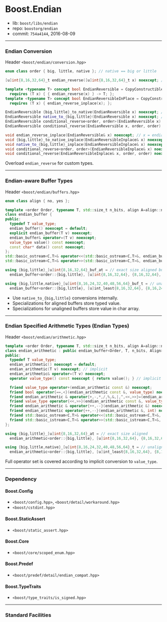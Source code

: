 # Boost.Endian

* lib: `boost/libs/endian`
* repo: `boostorg/endian`
* commit: `754a4144`, 2016-08-09

------
### Endian Conversion

Header `<boost/endian/conversion.hpp>`

```c++
enum class order { big, little, native }; // native == big or little

[u]int{8,16,32,64}_t endian_reverse([u]int{8,16,32,64}_t x) noexcept; // use intrinsic if available

template <typename T> concept bool EndianReversible = CopyConstructible<T> &&
  requires (T x) { { endian_reverse(x) } -> T; };
template <typename T> concept bool EndianReversibleInPlace = CopyConstructible<T> &&
  requires (T x) { endian_reverse_inplace(x); };

EndianReversible {big,little}_to_native(EndianReversible x) noexcept; // endian_reverse(x) if need
EndianReversible native_to_{big,little}(EndianReversible x) noexcept; // ditto
EndianReversible conditional_reverse<order, order>(EndianReversible x) noexcept; // ditto
EndianReversible conditional_reverse(EndianReversible x, order, order) noexcept; // ditto

void endian_reverse_inplace(EndianReversible& x) noexcept; // x = endian_reverse(x)
void {big,little}_to_native_inplace(EndianReversibleInplace& x) noexcept; // endian_reverse_inplace(x) or x
void native_to_{big,little}_inplace(EndianReversibleInplace& x) noexcept; // ditto
void conditional_reverse<order, order>(EndianReversibleInplace& x) noexcept; // ditto
void conditional_reverse(EndianReversibleInplace& x, order, order) noexcept; // ditto
```

Overload `endian_reverse` for custom types.

------
### Endian-aware Buffer Types

Header `<boost/endian/buffers.hpp>`

```c++
enum class align { no, yes };

template <order Order, typename T, std::size_t n_bits, align A=align::no>
class endian_buffer {
public:
  typedef T value_type;
  endian_buffer() noexcept = default;
  explicit endian_buffer(T v) noexcept;
  endian_buffer& operator=(T v) noexcept;
  value_type value() const noexcept;
  const char* data() const noexcept;
};
std::basic_ostream<C,T>& operator<<(std::basic_ostream<C,T>&, endian_buffer<O,T,N,A> const &);
std::basic_istream<C,T>& operator>>(std::basic_istream<C,T>&, endian_buffer<O,T,N,A> &);

using {big,little}_[u]int{8,16,32,64}_buf_at = // exact size aligned buffer
  endian_buffer<order::{big,little}, [u]int{8,16,32,64}, {8,16,32,64}, align::yes>;

using {big,little,native}_[u]int{8,16,24,32,40,48,56,64}_buf_t = // unaligned buffer
  endian_buffer<order::{big,little}, [u]int_least{8,16,32,64}, {8,16,24,32,40,48,56,64}>;
```

* Use `native_to_{big,little}` conversions internally.
* Specializations for aligned buffers store typed value.
* Specializations for unaligned buffers store value in char array.

------
### Endian Specified Arithmetic Types (Endian Types)

Header `<boost/endian/arithmetic.hpp>`

```c++
template <order Order, typename T, std::size_t n_bits, align A=align::no>
class endian_arithmetic : public endian_buffer<Order, T, n_bits, Align> {
public:
  typedef T value_type;
  endian_arithmetic() noexcept = default;
  endian_arithmetic(T v) noexcept; // implicit
  endian_arithmetic& operator=(T v) noexcept;
  operator value_type() const noexcept { return value(); } // implicit

  friend value_type operator+(endian_arithmetic const &) noexcept;
  friend bool operator{==,<}(endian_arithmetic const &, value_type) noexcept;
  friend endian_arithmetic & operator{+,-,*,/,%,&,|,^,<<,>>}=(endian_arithmetic &, value_type) noexcept;
  friend value_type operator{<<,>>}(endian_arithmetic const &, value_type) noexcept;
  friend endian_arithmetic & operator{++,--}(endian_arithmetic &) noexcept;
  friend endian_arithmetic operator{++,--}(endian_arithmetic &, int) noexcept;
  friend std::basic_ostream<C,T>& operator<<(std::basic_ostream<C,T>&, endian_arithmetic const &);
  friend std::basic_istream<C,T>& operator>>(std::basic_istream<C,T>&, endian_arithmetic &);
};

using {big,little}_[u]int{8,16,32,64}_at = // exact size aligned
  endian_arithmetic<order::{big,little}, [u]int{8,16,32,64}, {8,16,32,64}, align::yes>;

using {big,little,native}_[u]int{8,16,24,32,40,48,56,64}_t = // unaligned
  endian_arithmetic<order::{big,little}, [u]int_least{8,16,32,64}, {8,16,24,32,40,48,56,64}>;
```

Full operator set is covered according to implicit conversion to `value_type`.

------
### Dependency

#### Boost.Config

* `<boost/config.hpp>`, `<boost/detail/workaround.hpp>`
* `<boost/cstdint.hpp>`

#### Boost.StaticAssert

* `<boost/static_assert.hpp>`

#### Boost.Core

* `<boost/core/scoped_enum.hpp>`

#### Boost.Predef

* `<boost/predef/detail/endian_compat.hpp>`

#### Boost.TypeTraits

* `<boost/type_traits/is_signed.hpp>`

------
### Standard Facilities
